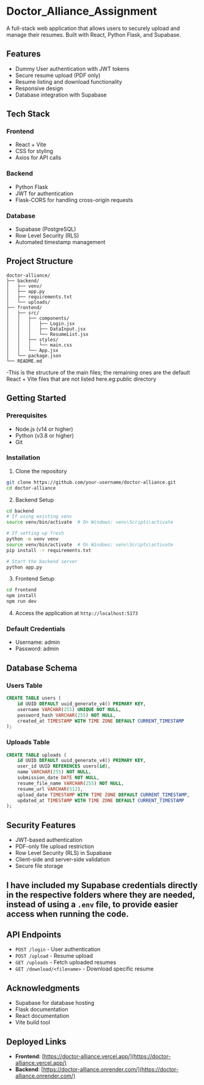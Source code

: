 # Doctor_Alliance_Assignment

A full-stack web application that allows users to securely upload and manage their resumes. Built with React, Python Flask, and Supabase.

## Features

- Dummy User authentication with JWT tokens
- Secure resume upload (PDF only)
- Resume listing and download functionality
- Responsive design
- Database integration with Supabase

## Tech Stack

### Frontend
- React + Vite
- CSS for styling
- Axios for API calls

### Backend
- Python Flask
- JWT for authentication
- Flask-CORS for handling cross-origin requests

### Database
- Supabase (PostgreSQL)
- Row Level Security (RLS)
- Automated timestamp management

## Project Structure

```
doctor-alliance/
├── backend/
│   ├── venv/
│   ├── app.py
│   ├── requirements.txt
│   └── uploads/
├── frontend/
│   ├── src/
│   │   ├── components/
│   │   │   ├── Login.jsx
│   │   │   ├── DataInput.jsx
│   │   │   └── ResumeList.jsx
│   │   ├── styles/
│   │   │   └── main.css
│   │   └── App.jsx
│   └── package.json
└── README.md
```
-This is the structure of the main files; the remaining ones are the default React + Vite files that are not listed here.eg:public directory

## Getting Started

### Prerequisites
- Node.js (v14 or higher)
- Python (v3.8 or higher)
- Git

### Installation

1. Clone the repository
```bash
git clone https://github.com/your-username/doctor-alliance.git
cd doctor-alliance
```

2. Backend Setup
```bash
cd backend
# If using existing venv
source venv/bin/activate  # On Windows: venv\Scripts\activate

# If setting up fresh
python -m venv venv
source venv/bin/activate  # On Windows: venv\Scripts\activate
pip install -r requirements.txt

# Start the backend server
python app.py
```

3. Frontend Setup
```bash
cd frontend
npm install
npm run dev
```

4. Access the application at `http://localhost:5173`

### Default Credentials
- Username: admin
- Password: admin

## Database Schema

### Users Table
```sql
CREATE TABLE users (
    id UUID DEFAULT uuid_generate_v4() PRIMARY KEY,
    username VARCHAR(255) UNIQUE NOT NULL,
    password_hash VARCHAR(255) NOT NULL,
    created_at TIMESTAMP WITH TIME ZONE DEFAULT CURRENT_TIMESTAMP
);
```

### Uploads Table
```sql
CREATE TABLE uploads (
    id UUID DEFAULT uuid_generate_v4() PRIMARY KEY,
    user_id UUID REFERENCES users(id),
    name VARCHAR(255) NOT NULL,
    submission_date DATE NOT NULL,
    resume_file_name VARCHAR(255) NOT NULL,
    resume_url VARCHAR(512),
    upload_date TIMESTAMP WITH TIME ZONE DEFAULT CURRENT_TIMESTAMP,
    updated_at TIMESTAMP WITH TIME ZONE DEFAULT CURRENT_TIMESTAMP
);
```

## Security Features

- JWT-based authentication
- PDF-only file upload restriction
- Row Level Security (RLS) in Supabase
- Client-side and server-side validation
- Secure file storage


## I have included my Supabase credentials directly in the respective folders where they are needed, instead of using a `.env` file, to provide easier access when running the code.

## API Endpoints

- `POST /login` - User authentication
- `POST /upload` - Resume upload
- `GET /uploads` - Fetch uploaded resumes
- `GET /download/<filename>` - Download specific resume


## Acknowledgments

- Supabase for database hosting
- Flask documentation
- React documentation
- Vite build tool

## Deployed Links

- **Frontend**: [https://doctor-alliance.vercel.app/](https://doctor-alliance.vercel.app/)  
- **Backend**: [https://doctor-alliance.onrender.com/](https://doctor-alliance.onrender.com/)
